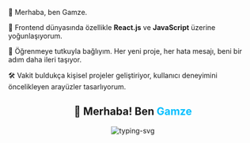 🚀 Merhaba, ben Gamze.

🎯 Frontend dünyasında özellikle **React.js** ve **JavaScript** üzerine yoğunlaşıyorum.

🧠 Öğrenmeye tutkuyla bağlıyım. Her yeni proje, her hata mesajı, beni bir adım daha ileri taşıyor.  

🛠️ Vakit buldukça kişisel projeler geliştiriyor, kullanıcı deneyimini öncelikleyen arayüzler tasarlıyorum.



<h2 align="center">
  👋 Merhaba! Ben <span style="color:#00BFFF;">Gamze</span>  
</h2>

<p align="center">
  <img src="https://readme-typing-svg.herokuapp.com?color=00bfff&size=22&center=true&vCenter=true&width=500&height=40&lines=Frontend+Geliştirici;React.js+Tutkunu;JavaScript+Hayranı;Kod+Kahramanı+%F0%9F%92%BB" alt="typing-svg" />
</p>
